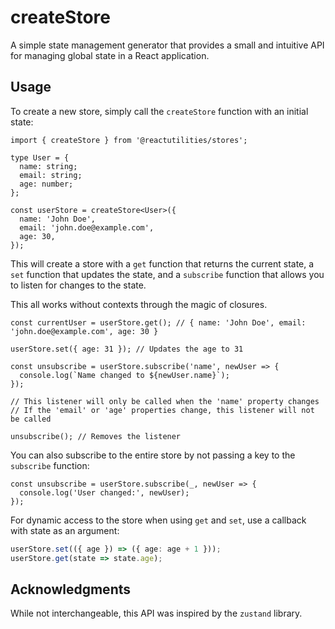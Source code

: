 # createStore

A simple state management generator that provides a small and intuitive API for managing global state in a React application.

## Usage

To create a new store, simply call the `createStore` function with an initial state:

```tsx
import { createStore } from '@reactutilities/stores';

type User = {
  name: string;
  email: string;
  age: number;
};

const userStore = createStore<User>({
  name: 'John Doe',
  email: 'john.doe@example.com',
  age: 30,
});
```

This will create a store with a `get` function that returns the current state, a `set` function that updates the state, and a `subscribe` function that allows you to listen for changes to the state.

This all works without contexts through the magic of closures.

```tsx
const currentUser = userStore.get(); // { name: 'John Doe', email: 'john.doe@example.com', age: 30 }

userStore.set({ age: 31 }); // Updates the age to 31

const unsubscribe = userStore.subscribe('name', newUser => {
  console.log(`Name changed to ${newUser.name}`);
});

// This listener will only be called when the 'name' property changes
// If the 'email' or 'age' properties change, this listener will not be called

unsubscribe(); // Removes the listener
```

You can also subscribe to the entire store by not passing a key to the `subscribe` function:

```tsx
const unsubscribe = userStore.subscribe(_, newUser => {
  console.log('User changed:', newUser);
});
```

For dynamic access to the store when using `get` and `set`, use a callback with state as an argument:

```ts
userStore.set(({ age }) => ({ age: age + 1 }));
userStore.get(state => state.age);
```

## Acknowledgments

While not interchangeable, this API was inspired by the `zustand` library.
